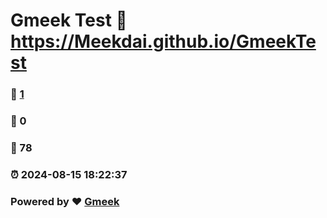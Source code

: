 # Gmeek Test :link: https://Meekdai.github.io/GmeekTest 
### :page_facing_up: [1](https://Meekdai.github.io/GmeekTest/tag.html) 
### :speech_balloon: 0 
### :hibiscus: 78 
### :alarm_clock: 2024-08-15 18:22:37 
### Powered by :heart: [Gmeek](https://github.com/Meekdai/Gmeek)
